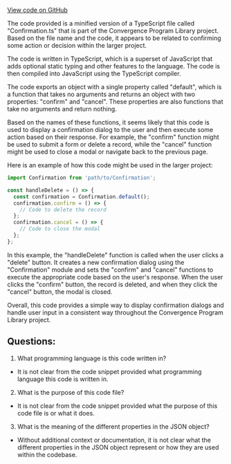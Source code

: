 [View code on GitHub](https://github.com/convergence-rfq/convergence-program-library/rfq/js/generated/types/Confirmation.js.map)

The code provided is a minified version of a TypeScript file called "Confirmation.ts" that is part of the Convergence Program Library project. Based on the file name and the code, it appears to be related to confirming some action or decision within the larger project.

The code is written in TypeScript, which is a superset of JavaScript that adds optional static typing and other features to the language. The code is then compiled into JavaScript using the TypeScript compiler.

The code exports an object with a single property called "default", which is a function that takes no arguments and returns an object with two properties: "confirm" and "cancel". These properties are also functions that take no arguments and return nothing.

Based on the names of these functions, it seems likely that this code is used to display a confirmation dialog to the user and then execute some action based on their response. For example, the "confirm" function might be used to submit a form or delete a record, while the "cancel" function might be used to close a modal or navigate back to the previous page.

Here is an example of how this code might be used in the larger project:

```typescript
import Confirmation from 'path/to/Confirmation';

const handleDelete = () => {
  const confirmation = Confirmation.default();
  confirmation.confirm = () => {
    // Code to delete the record
  };
  confirmation.cancel = () => {
    // Code to close the modal
  };
};
```

In this example, the "handleDelete" function is called when the user clicks a "delete" button. It creates a new confirmation dialog using the "Confirmation" module and sets the "confirm" and "cancel" functions to execute the appropriate code based on the user's response. When the user clicks the "confirm" button, the record is deleted, and when they click the "cancel" button, the modal is closed.

Overall, this code provides a simple way to display confirmation dialogs and handle user input in a consistent way throughout the Convergence Program Library project.
## Questions: 
 1. What programming language is this code written in?
- It is not clear from the code snippet provided what programming language this code is written in.

2. What is the purpose of this code file?
- It is not clear from the code snippet provided what the purpose of this code file is or what it does.

3. What is the meaning of the different properties in the JSON object?
- Without additional context or documentation, it is not clear what the different properties in the JSON object represent or how they are used within the codebase.